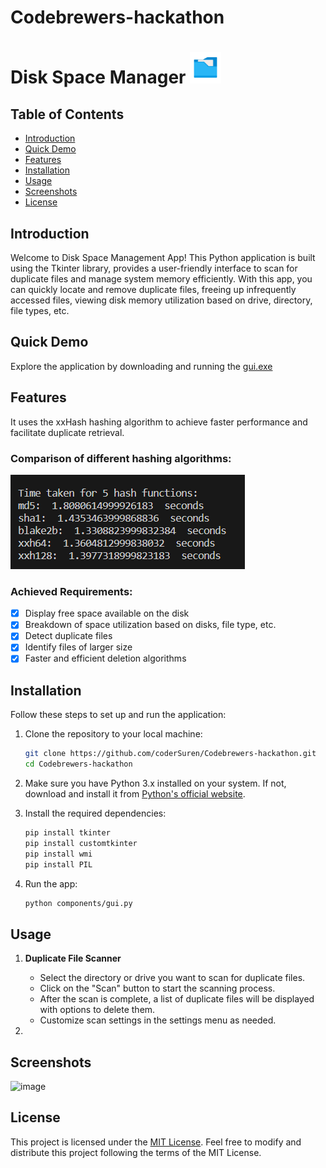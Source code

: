 # Codebrewers-hackathon

# Disk Space Manager  <img src="assets/icon.png" alt="icon" width="50px" height="50px">

## Table of Contents
- [Introduction](#introduction)
- [Quick Demo](#quick-demo) 
- [Features](#features)
- [Installation](#installation)
- [Usage](#usage)
- [Screenshots](#screenshots)
- [License](#license)

## Introduction

Welcome to Disk Space Management App! This Python application is built using the Tkinter library, provides a user-friendly interface to scan for duplicate files and manage system memory efficiently. With this app, you can quickly locate and remove duplicate files, freeing up infrequently accessed files, viewing disk memory utilization based on drive, directory, file types, etc.

## Quick Demo
Explore the application by downloading and running the [gui.exe](https://github.com/coderSuren/Codebrewers-hackathon/releases/tag/v1.0.0)

## Features
It uses the xxHash hashing algorithm to achieve faster performance and facilitate duplicate retrieval.

### Comparison of different hashing algorithms:
![Alt text](assets/image.png)

### Achieved Requirements:
- [x] Display free space available on the disk
- [x] Breakdown of space utilization based on disks, file type, etc.
- [x] Detect duplicate files
- [x] Identify files of larger size
- [x] Faster and efficient deletion algorithms

## Installation

Follow these steps to set up and run the application:

1. Clone the repository to your local machine:

   ```bash
   git clone https://github.com/coderSuren/Codebrewers-hackathon.git
   cd Codebrewers-hackathon
   ```
2. Make sure you have Python 3.x installed on your system. If not, download and install it from [Python's official website](https://www.python.org/downloads/).

3. Install the required dependencies:

   ```bash
   pip install tkinter
   pip install customtkinter
   pip install wmi
   pip install PIL
   ```

4. Run the app:

   ```bash
   python components/gui.py
   ```

## Usage

1. **Duplicate File Scanner**
   - Select the directory or drive you want to scan for duplicate files.
   - Click on the "Scan" button to start the scanning process.
   - After the scan is complete, a list of duplicate files will be displayed with options to delete them.
   - Customize scan settings in the settings menu as needed.

2. 
## Screenshots

![image](https://github.com/coderSuren/Codebrewers-hackathon/assets/80509210/90708d10-d0de-4d68-8065-453ca47fb76b)


## License

This project is licensed under the [MIT License](LICENSE). Feel free to modify and distribute this project following the terms of the MIT License.
